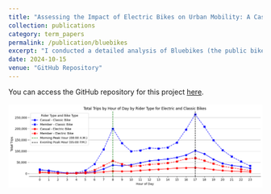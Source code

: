 ```yaml
---
title: "Assessing the Impact of Electric Bikes on Urban Mobility: A Case Study of Boston’s Bluebikes"
collection: publications
category: term_papers
permalink: /publication/bluebikes
excerpt: "I conducted a detailed analysis of Bluebikes (the public bike share system in the Metro Boston area) data to understand how the introduction of electric bicycles influences transportation choices and urban dynamics. By applying various statistical models, I assessed the shifts in demand for public bike-sharing systems, examining factors such as user preferences and usage patterns."
date: 2024-10-15
venue: "GitHub Repository"
---
```


You can access the GitHub repository for this project [here](https://github.com/NatDave/ie6200/).<br/><br/><img src='/images/blue_bike.png'>
